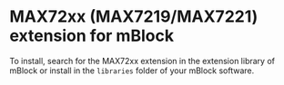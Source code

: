 # MAX72xx (MAX7219/MAX7221) extension for mBlock

To install, search for the MAX72xx extension in the extension library of mBlock or install in the `libraries` folder of your mBlock software.
